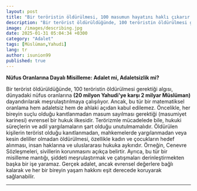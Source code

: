 ```yaml
---
layout: post
title: "Bir teröristin öldürülmesi, 100 masumun hayatını haklı çıkarır mı?"
description: "Bir terörist öldürüldüğünde, 100 teröristin öldürülmesi gerektiği algısı, dünyadaki nüfus oranlarına (20 milyon Yahudi'ye karşı 2 milyar Müslüman) dayandırılarak meşrulaştırılmaya çalışılıyor."
image: /images/describing.jpg
date: 2025-01-31 05:04:34 +0300
category: "Adalet" 
tags: [Müslüman,Yahudi] 
lang: tr
author: isunion99
published: true
---
```


**Nüfus Oranlarına Dayalı Misilleme: Adalet mi, Adaletsizlik mi?**


Bir terörist öldürüldüğünde, 100 teröristin öldürülmesi gerektiği algısı, dünyadaki nüfus oranlarına **(20 milyon Yahudi'ye karşı 2 milyar Müslüman)** dayandırılarak meşrulaştırılmaya çalışılıyor. Ancak, bu tür bir matematiksel oranlama hem adaletsiz hem de ahlaki açıdan kabul edilemez. Öncelikle, her bireyin suçlu olduğu kanıtlanmadan masum sayılması gerektiği (masumiyet karinesi) evrensel bir hukuk ilkesidir. Terörizmle mücadelede bile, hukuki süreçlerin ve adil yargılamaların şart olduğu unutulmamalıdır. Öldürülen kişilerin terörist olduğu kanıtlanmadan, mahkemelerde yargılanmadan veya kesin deliller olmadan öldürülmesi, özellikle kadın ve çocukların hedef alınması, insan haklarına ve uluslararası hukuka aykırıdır. Örneğin, Cenevre Sözleşmeleri, sivillerin korunmasını açıkça belirtir. Ayrıca, bu tür bir misilleme mantığı, şiddeti meşrulaştırmak ve çatışmaları derinleştirmekten başka bir işe yaramaz. Gerçek adalet, ancak evrensel değerlere bağlı kalarak ve her bir bireyin yaşam hakkını eşit derecede koruyarak sağlanabilir.

---
